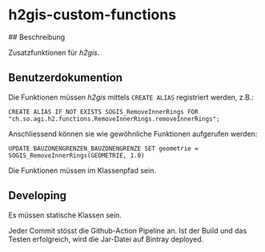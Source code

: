 # h2gis-custom-functions

## Beschreibung

Zusatzfunktionen für _h2gis_.

## Benutzerdokumention

Die Funktionen müssen _h2gis_ mittels `CREATE ALIAS` registriert werden, z.B.:

```
CREATE ALIAS IF NOT EXISTS SOGIS_RemoveInnerRings FOR "ch.so.agi.h2.functions.RemoveInnerRings.removeInnerRings";
```

Anschliessend können sie wie gewöhnliche Funktionen aufgerufen werden:

```
UPDATE BAUZONENGRENZEN_BAUZONENGRENZE SET geometrie = SOGIS_RemoveInnerRings(GEOMETRIE, 1.0)
```

Die Funktionen müssen im Klassenpfad sein.

## Developing

Es müssen statische Klassen sein.

Jeder Commit stösst die Github-Action Pipeline an. Ist der Build und das Testen erfolgreich, wird die Jar-Datei auf Bintray deployed.